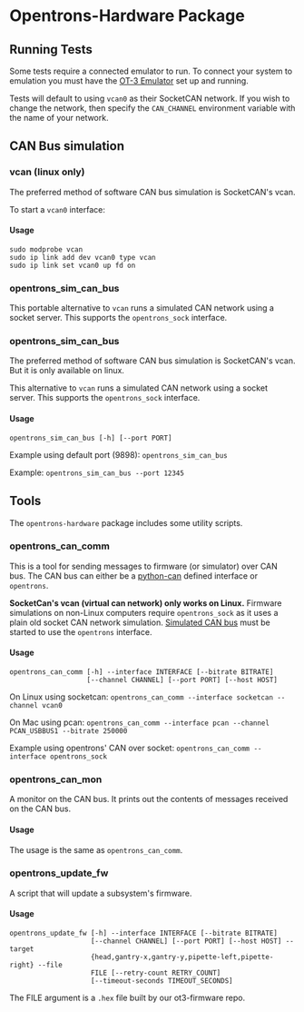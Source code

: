 # Opentrons-Hardware Package

## Running Tests

Some tests require a connected emulator to run. To connect your system to emulation
you must have the [OT-3 Emulator](https://github.com/Opentrons/ot3-emulator) set up
and running.

Tests will default to using `vcan0` as their SocketCAN network. If you wish to change
the network, then specify the `CAN_CHANNEL` environment variable with the name of
your network.

## CAN Bus simulation

### vcan (linux only)

The preferred method of software CAN bus simulation is SocketCAN's vcan.

To start a `vcan0` interface:

#### Usage

```
sudo modprobe vcan
sudo ip link add dev vcan0 type vcan
sudo ip link set vcan0 up fd on
```

### opentrons_sim_can_bus

This portable alternative to `vcan` runs a simulated CAN network using a socket server. This supports the `opentrons_sock` interface.

### opentrons_sim_can_bus

The preferred method of software CAN bus simulation is SocketCAN's vcan. But it is only available on linux.

This alternative to `vcan` runs a simulated CAN network using a socket server. This supports the `opentrons_sock` interface.

#### Usage

```
opentrons_sim_can_bus [-h] [--port PORT]
```

Example using default port (9898): `opentrons_sim_can_bus`

Example: `opentrons_sim_can_bus --port 12345`

## Tools

The `opentrons-hardware` package includes some utility scripts.


### opentrons_can_comm

This is a tool for sending messages to firmware (or simulator) over CAN bus. The CAN bus can either be a [python-can](https://python-can.readthedocs.io/en/master/interfaces.html) defined interface or `opentrons`.

**SocketCan's vcan (virtual can network) only works on Linux.** Firmware simulations on non-Linux computers require `opentrons_sock` as it uses a plain old socket CAN network simulation. [Simulated CAN bus](#simulated-can-bus) must be started to use the `opentrons` interface.

#### Usage

```
opentrons_can_comm [-h] --interface INTERFACE [--bitrate BITRATE]
                   [--channel CHANNEL] [--port PORT] [--host HOST]
```

On Linux using socketcan: `opentrons_can_comm --interface socketcan --channel vcan0`

On Mac using pcan: `opentrons_can_comm --interface pcan --channel PCAN_USBBUS1 --bitrate 250000`

Example using opentrons' CAN over socket: `opentrons_can_comm --interface opentrons_sock`

### opentrons_can_mon

A monitor on the CAN bus. It prints out the contents of messages received on the CAN bus.

#### Usage

The usage is the same as `opentrons_can_comm`.

### opentrons_update_fw

A script that will update a subsystem's firmware.

#### Usage

```
opentrons_update_fw [-h] --interface INTERFACE [--bitrate BITRATE]
                    [--channel CHANNEL] [--port PORT] [--host HOST] --target
                    {head,gantry-x,gantry-y,pipette-left,pipette-right} --file
                    FILE [--retry-count RETRY_COUNT]
                    [--timeout-seconds TIMEOUT_SECONDS]
```

The FILE argument is a `.hex` file built by our ot3-firmware repo.
